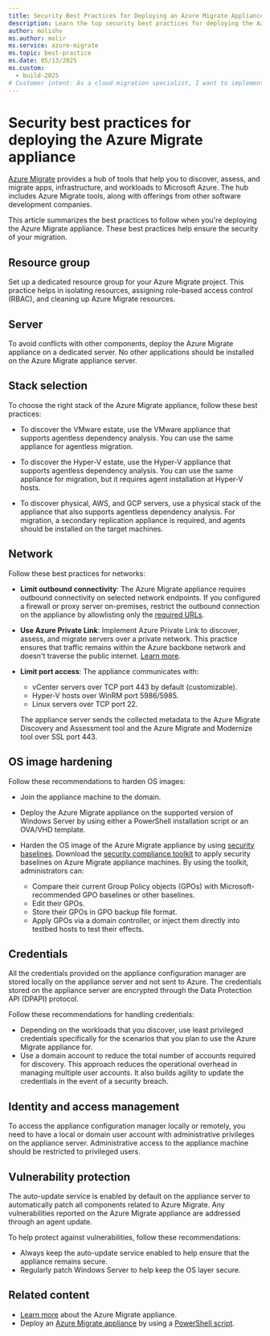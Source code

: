 ```yaml
---
title: Security Best Practices for Deploying an Azure Migrate Appliance
description: Learn the top security best practices for deploying the Azure Migrate appliance and experiencing a safe and efficient migration process.
author: molishv
ms.author: molir
ms.service: azure-migrate
ms.topic: best-practice
ms.date: 05/13/2025
ms.custom:
  - build-2025
# Customer intent: As a cloud migration specialist, I want to implement security best practices for deploying the migration appliance, so that I can experience a secure and efficient migration process while protecting sensitive data.
---
```


# Security best practices for deploying the Azure Migrate appliance

[Azure Migrate](./migrate-services-overview.md) provides a hub of tools that help you to discover, assess, and migrate apps, infrastructure, and workloads to Microsoft Azure. The hub includes Azure Migrate tools, along with offerings from other software development companies.

This article summarizes the best practices to follow when you're deploying the Azure Migrate appliance. These best practices help ensure the security of your migration.

## Resource group

Set up a dedicated resource group for your Azure Migrate project. This practice helps in isolating resources, assigning role-based access control (RBAC), and cleaning up Azure Migrate resources.

## Server

To avoid conflicts with other components, deploy the Azure Migrate appliance on a dedicated server. No other applications should be installed on the Azure Migrate appliance server.

## Stack selection

To choose the right stack of the Azure Migrate appliance, follow these best practices:

- To discover the VMware estate, use the VMware appliance that supports agentless dependency analysis. You can use the same appliance for agentless migration.

- To discover the Hyper-V estate, use the Hyper-V appliance that supports agentless dependency analysis. You can use the same appliance for migration, but it requires agent installation at Hyper-V hosts.  

- To discover physical, AWS, and GCP servers, use a physical stack of the appliance that also supports agentless dependency analysis. For migration, a secondary replication appliance is required, and agents should be installed on the target machines.

## Network

Follow these best practices for networks:

- **Limit outbound connectivity**: The Azure Migrate appliance requires outbound connectivity on selected network endpoints. If you configured a firewall or proxy server on-premises, restrict the outbound connection on the appliance by allowlisting only the [required URLs](https://aka.ms/Migrateapplianceurls).  

- **Use Azure Private Link**: Implement Azure Private Link to discover, assess, and migrate servers over a private network. This practice ensures that traffic remains within the Azure backbone network and doesn't traverse the public internet. [Learn more](how-to-use-azure-migrate-with-private-endpoints.md).

- **Limit port access**: The appliance communicates with:

  - vCenter servers over TCP port 443 by default (customizable).
  - Hyper-V hosts over WinRM port 5986/5985.
  - Linux servers over TCP port 22.

  The appliance server sends the collected metadata to the Azure Migrate Discovery and Assessment tool and the Azure Migrate and Modernize tool over SSL port 443.

## OS image hardening

Follow these recommendations to harden OS images:

- Join the appliance machine to the domain.  

- Deploy the Azure Migrate appliance on the supported version of Windows Server by using either a PowerShell installation script or an OVA/VHD template.  

- Harden the OS image of the Azure Migrate appliance by using [security baselines](/windows/security/operating-system-security/device-management/windows-security-configuration-framework/windows-security-baselines). Download the [security compliance toolkit](https://www.microsoft.com/en-us/download/details.aspx?id=55319) to apply security baselines on Azure Migrate appliance machines. By using the toolkit, administrators can:

  - Compare their current Group Policy objects (GPOs) with Microsoft-recommended GPO baselines or other baselines.
  - Edit their GPOs.
  - Store their GPOs in GPO backup file format.
  - Apply GPOs via a domain controller, or inject them directly into testbed hosts to test their effects.

## Credentials

All the credentials provided on the appliance configuration manager are stored locally on the appliance server and not sent to Azure. The credentials stored on the appliance server are encrypted through the Data Protection API (DPAPI) protocol.

Follow these recommendations for handling credentials:

- Depending on the workloads that you discover, use least privileged credentials specifically for the scenarios that you plan to use the Azure Migrate appliance for.
- Use a domain account to reduce the total number of accounts required for discovery. This approach reduces the operational overhead in managing multiple user accounts. It also builds agility to update the credentials in the event of a security breach.  

## Identity and access management

To access the appliance configuration manager locally or remotely, you need to have a local or domain user account with administrative privileges on the appliance server. Administrative access to the appliance machine should be restricted to privileged users.  

## Vulnerability protection

The auto-update service is enabled by default on the appliance server to automatically patch all components related to Azure Migrate. Any vulnerabilities reported on the Azure Migrate appliance are addressed through an agent update.

To help protect against vulnerabilities, follow these recommendations:

- Always keep the auto-update service enabled to help ensure that the appliance remains secure.
- Regularly patch Windows Server to help keep the OS layer secure.  

## Related content

- [Learn more](migrate-appliance.md) about the Azure Migrate appliance.
- Deploy an [Azure Migrate appliance](./migrate-appliance-architecture.md) by using a [PowerShell script](deploy-appliance-script.md).
